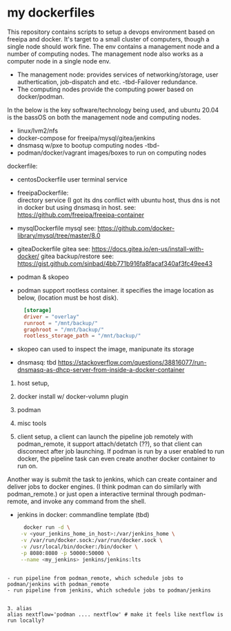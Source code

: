 # my dockerfiles

This repository contains scripts to setup a devops environment based on freeipa and docker. It's target to a small cluster of computers, though a single node should work fine. The env contains a management node and a number of computing nodes. The management node also works as a computer node in a single node env. 
- The management node:
  provides services of networking/storage, user authertication, job-dispatch and etc.  -tbd-Failover redundance. 
- The computing nodes 
  provide the computing power based on docker/podman.

In the below is the key software/technology being used, and ubuntu 20.04 is the bassOS on both the management node and computing nodes.
- linux/lvm2/nfs
- docker-compose for freeipa/mysql/gitea/jenkins
- dnsmasq w/pxe to bootup computing nodes -tbd-
- podman/docker/vagrant images/boxes to run on computing nodes

dockerfile: 
- centosDockerfile
  user terminal service

- freeipaDockerfile:   
  directory service (I got its dns conflict with ubuntu host, thus dns is not in docker but using dnsmasq in host.
  see: https://github.com/freeipa/freeipa-container
  
- mysqlDockerfile
  mysql see: https://github.com/docker-library/mysql/tree/master/8.0

- giteaDockerfile
  gitea see: https://docs.gitea.io/en-us/install-with-docker/
  gitea backup/restore see: https://gist.github.com/sinbad/4bb771b916fa8facaf340af3fc49ee43

- podman & skopeo
- podman support rootless container. it specifies the image location as below, (location must be host disk).
  ```toml
    [storage]
    driver = "overlay"
    runroot = "/mnt/backup/"
    graphroot = "/mnt/backup/"
    rootless_storage_path = "/mnt/backup/"
  ````
- skopeo can used to inspect the image, manipunate its storage
  
- dnsmasq:
  tbd https://stackoverflow.com/questions/38816077/run-dnsmasq-as-dhcp-server-from-inside-a-docker-container

1. host setup,
  1. docker install w/ docker-volumn plugin
  2. podman
  3. misc tools

2. client setup,
  a client can launch the pipeline job remotely with podman_remote, it support attach/detatch (??), so that client can disconnect after job launching. 
  If podman is run by a user enabled to run docker, the pipeline task can even create another docker container to run on. 
  
  Another way is submit the task to jenkins, which can create container and deliver jobs to docker engines. (I think podman can do similarly with podman_remote.)
  or just open a interactive terminal through podman-remote, and invoke any command from the shell. 
  - jenkins in docker: commandline template (tbd)
    ```sh
      docker run -d \
     -v <your_jenkins_home_in_host>:/var/jenkins_home \
     -v /var/run/docker.sock:/var/run/docker.sock \
     -v /usr/local/bin/docker:/bin/docker \
     -p 8080:8080 -p 50000:50000 \
     --name <my_jenkins> jenkins/jenkins:lts
   ```

  - run pipeline from podman_remote, which schedule jobs to podman/jenkins with podman_remote
  - run pipeline from jenkins, which schedule jobs to podman/jenkins


3. alias
   alias nextflow='podman .... nextflow' # make it feels like nextflow is run locally?
